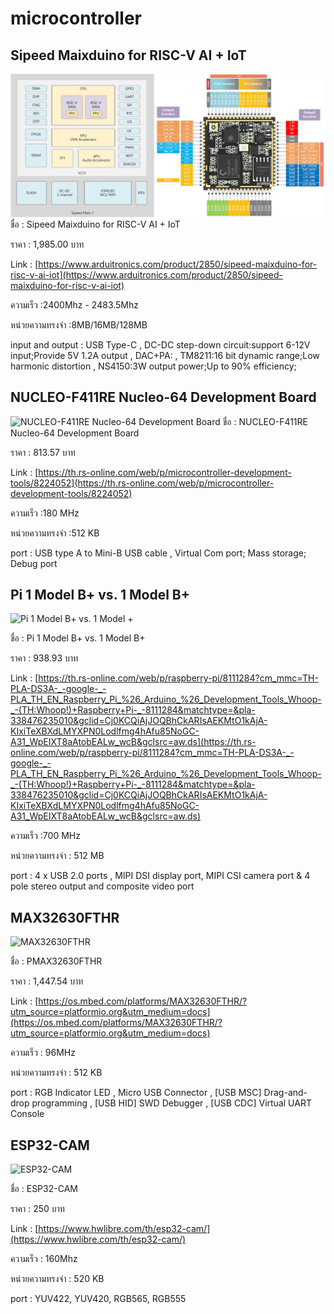 # microcontroller
## Sipeed Maixduino for RISC-V AI + IoT
![Sipeed Maixduino for RISC-V AI + IoT](https://raw.githubusercontent.com/SeeedDocument/Outsourcing/master/Sipeed%20Pic/Sipeed-M1-aa.jpg)
ชื่อ : Sipeed Maixduino for RISC-V AI + IoT

ราคา : 1,985.00 บาท

Link : [https://www.arduitronics.com/product/2850/sipeed-maixduino-for-risc-v-ai-iot](https://www.arduitronics.com/product/2850/sipeed-maixduino-for-risc-v-ai-iot)

ความเร็ว :2400Mhz - 2483.5Mhz

หน่วยความทรงจำ :8MB/16MB/128MB

input and output : USB Type-C , DC-DC step-down circuit:support 6-12V input;Provide 5V 1.2A output , DAC+PA: , TM8211:16 bit dynamic range;Low harmonic distortion , NS4150:3W output power;Up to 90% efficiency;

## NUCLEO-F411RE Nucleo-64 Development Board
![NUCLEO-F411RE Nucleo-64 Development Board](https://www.st.com/bin/ecommerce/api/image.PF260320.en.feature-description-include-personalized-no-cpn-large.jpg)
ชื่อ : NUCLEO-F411RE Nucleo-64 Development Board

ราคา : 813.57 บาท

Link : [https://th.rs-online.com/web/p/microcontroller-development-tools/8224052](https://th.rs-online.com/web/p/microcontroller-development-tools/8224052)

ความเร็ว :180 MHz

หน่วยความทรงจำ :512 KB

port : USB type A to Mini-B USB cable , Virtual Com port; Mass storage; Debug port

## Pi 1 Model B+ vs. 1 Model B+
![Pi 1 Model B+ vs. 1 Model +](https://blog.thaieasyelec.com/wp-content/uploads/2020/07/79_03.png)

ชื่อ : Pi 1 Model B+ vs. 1 Model B+

ราคา : 938.93 บาท

Link : [https://th.rs-online.com/web/p/raspberry-pi/8111284?cm_mmc=TH-PLA-DS3A-_-google-_-PLA_TH_EN_Raspberry_Pi_%26_Arduino_%26_Development_Tools_Whoop-_-(TH:Whoop!)+Raspberry+Pi-_-8111284&matchtype=&pla-338476235010&gclid=Cj0KCQiAjJOQBhCkARIsAEKMtO1kAjA-KIxiTeXBXdLMYXPN0Lodlfmg4hAfu85NoGC-A31_WpEIXT8aAtobEALw_wcB&gclsrc=aw.ds](https://th.rs-online.com/web/p/raspberry-pi/8111284?cm_mmc=TH-PLA-DS3A-_-google-_-PLA_TH_EN_Raspberry_Pi_%26_Arduino_%26_Development_Tools_Whoop-_-(TH:Whoop!)+Raspberry+Pi-_-8111284&matchtype=&pla-338476235010&gclid=Cj0KCQiAjJOQBhCkARIsAEKMtO1kAjA-KIxiTeXBXdLMYXPN0Lodlfmg4hAfu85NoGC-A31_WpEIXT8aAtobEALw_wcB&gclsrc=aw.ds)

ความเร็ว :700 MHz

หน่วยความทรงจำ : 512 MB

port : 4 x USB 2.0 ports , MIPI DSI display port, MIPI CSI camera port & 4 pole stereo output and composite video port

## MAX32630FTHR
![MAX32630FTHR](https://os.mbed.com/media/uploads/switches/max32630fthr_mbed.png)

ชื่อ : PMAX32630FTHR

ราคา : 1,447.54 บาท

Link : [https://os.mbed.com/platforms/MAX32630FTHR/?utm_source=platformio.org&utm_medium=docs](https://os.mbed.com/platforms/MAX32630FTHR/?utm_source=platformio.org&utm_medium=docs)

ความเร็ว : 96MHz

หน่วยความทรงจำ : 512 KB

port : RGB Indicator LED , Micro USB Connector , [USB MSC] Drag-and-drop programming , [USB HID] SWD Debugger , [USB CDC] Virtual UART Console

## ESP32-CAM 
![ESP32-CAM ](https://i0.wp.com/randomnerdtutorials.com/wp-content/uploads/2020/03/ESP32-CAM-pinout-new.png?quality=100&strip=all&ssl=1)

ชื่อ : ESP32-CAM 

ราคา : 250 บาท

Link : [https://www.hwlibre.com/th/esp32-cam/](https://www.hwlibre.com/th/esp32-cam/)

ความเร็ว : 160Mhz

หน่วยความทรงจำ : 520 KB

port : YUV422, YUV420, RGB565, RGB555
